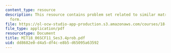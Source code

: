 ```yaml
---
content_type: resource
description: This resource contains problem set related to similar matrices and jordan
  form.
file: https://ol-ocw-studio-app-production.s3.amazonaws.com/courses/18-06sc-linear-algebra-fall-2011/dd8682e0d4a5df4ce8b5d65095a63592_MIT18_06SCF11_Ses3.4prob.pdf
file_type: application/pdf
resourcetype: Document
title: MIT18_06SCF11_Ses3.4prob.pdf
uid: dd8682e0-d4a5-df4c-e8b5-d65095a63592
---
```

